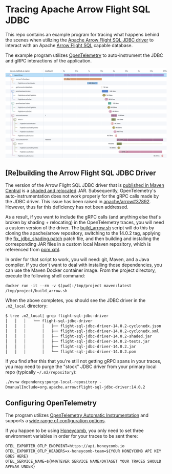 # Tracing Apache Arrow Flight SQL JDBC

This repo contains an example program for tracing what happens behind the scenes when 
utilizing the [Apache Arrow Flight SQL JDBC driver](https://arrow.apache.org/docs/java/flight_sql_jdbc_driver.html)
to interact with an Apache [Arrow Flight SQL](https://arrow.apache.org/docs/java/flight_sql.html) capable database.

The example program utilizes [OpenTelemetry](https://opentelemetry.io/) to auto-instrument the JDBC and gRPC
interactions of the application.

![Trace Waterfall Screenshot](trace-waterfall-screenshot.png)

## [Re]building the Arrow Flight SQL JDBC Driver

The version of the Arrow Flight SQL JDBC driver that is
[published in Maven Central](https://search.maven.org/artifact/org.apache.arrow/flight-sql-jdbc-driver/14.0.2/jar)
is a [shaded and relocated](https://maven.apache.org/plugins/maven-shade-plugin/examples/class-relocation.html) 
JAR. Subsequently, OpenTelemetry's auto-instrumentation does not work properly for the gRPC calls made by the JDBC 
driver. This issue has been raised in [apache/arrow#37892](https://github.com/apache/arrow/issues/37892). However, 
thus far this deficiency has not been addressed.

As a result, if you want to include the gRPC calls (and anything else that's broken by shading + relocating) in 
the OpenTelemetry traces, you will need a custom version of the driver. The [build_arrow.sh](build_arrow.sh) 
script will do this by cloning the apache/arrow repository, switching to the 14.0.2 tag, applying the 
[fix_jdbc_shading.patch](fix_jdbc_shading.patch) patch file, and then building and installing the corresponding JAR 
files in a custom local Maven repository, which is referenced from [pom.xml](pom.xml).

In order for that script to work, you will need: git, Maven, and a Java compiler. If you don't want to deal with
installing those dependencies, you can use the Maven Docker container image. From the project directory, execute 
the following shell command:

```shell
docker run -it --rm -v $(pwd):/tmp/project maven:latest /tmp/project/build_arrow.sh
```

When the above completes, you should see the JDBC driver in the `.m2_local` directory:

```
$ tree .m2_local| grep flight-sql-jdbc-driver
│   │   │   └── flight-sql-jdbc-driver
│   │   │       │   ├── flight-sql-jdbc-driver-14.0.2-cyclonedx.json
│   │   │       │   ├── flight-sql-jdbc-driver-14.0.2-cyclonedx.xml
│   │   │       │   ├── flight-sql-jdbc-driver-14.0.2-shaded.jar
│   │   │       │   ├── flight-sql-jdbc-driver-14.0.2-tests.jar
│   │   │       │   ├── flight-sql-jdbc-driver-14.0.2.jar
│   │   │       │   └── flight-sql-jdbc-driver-14.0.2.pom
```

If you find after this that you're still not getting gRPC spans in your traces, you may need to purge the "stock" 
JDBC driver from your primary local repo (typically `~/.m2/repository`):

```shell
./mvnw dependency:purge-local-repository -DmanualInclude=org.apache.arrow:flight-sql-jdbc-driver:14.0.2
```

## Configuring OpenTelemetry

The program utilizes [OpenTelemetry Automatic Instrumentation](https://opentelemetry.io/docs/instrumentation/java/automatic/) 
and supports a [wide range of configuration options](https://opentelemetry.io/docs/instrumentation/java/automatic/agent-config/).

If you happen to be using [Honeycomb](https://www.honeycomb.io/), you only need to set three environment variables
in order for your traces to be sent there:

```
OTEL_EXPORTER_OTLP_ENDPOINT=https://api.honeycomb.io
OTEL_EXPORTER_OTLP_HEADERS=x-honeycomb-team=${YOUR HONEYCOMB API KEY GOES HERE}
OTEL_SERVICE_NAME=${WHATEVER SERVICE NAME/DATASET YOUR TRACES SHOULD APPEAR UNDER}
```
